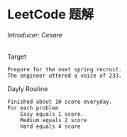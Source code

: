 # LeetCode 题解
###### Introducer: Cesare
Target
    
    Prepare for the next spring recruit.
    The engineer uttered a voice of 233.

Dayly Routine
    
    Finished about 10 score everyday.
    For each problem
        Easy equals 1 score.
        Medium equals 2 score
        Hard equals 4 score